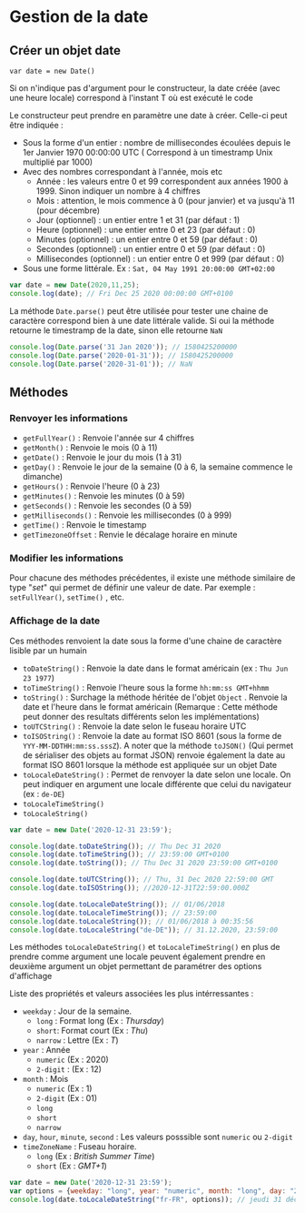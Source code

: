 # Gestion de la date

## Créer un objet date

`var date = new Date()`  

Si on n'indique pas d'argument pour le constructeur, la date créée (avec une heure locale) correspond à l'instant T où est exécuté le code

Le constructeur peut prendre en paramètre une date à créer. Celle-ci peut être indiquée :

- Sous la forme d'un entier : nombre de millisecondes écoulées depuis le 1er Janvier 1970 00:00:00 UTC ( Correspond à un timestramp Unix multiplié par 1000)
- Avec des nombres correspondant à l'année, mois etc
	- Année : les valeurs entre 0 et 99 correspondent aux années 1900 à 1999. Sinon indiquer un nombre à 4 chiffres
	- Mois : attention, le mois commence à 0 (pour janvier) et va jusqu'à 11 (pour décembre)
	- Jour (optionnel) : un entier entre 1 et 31 (par défaut : 1)
	- Heure (optionnel) : une entier entre 0 et 23 (par défaut : 0)
	- Minutes (optionnel) : un entier entre 0 et 59 (par défaut : 0)
	- Secondes (optionnel) : un entier entre 0 et 59 (par défaut : 0)
	- Millisecondes (optionnel) : un entier entre 0 et 999 (par défaut : 0)
- Sous une forme littérale. Ex : `Sat, 04 May 1991 20:00:00 GMT+02:00`

```jsx
var date = new Date(2020,11,25);
console.log(date); // Fri Dec 25 2020 00:00:00 GMT+0100
```

La méthode `Date.parse()` peut être utilisée pour tester une chaine de caractère correspond bien à une date littérale valide. Si oui la méthode retourne le timestramp de la date, sinon elle retourne `NaN`

```jsx
console.log(Date.parse('31 Jan 2020')); // 1580425200000
console.log(Date.parse('2020-01-31')); // 1580425200000
console.log(Date.parse('2020-31-01')); // NaN
```

## Méthodes

### Renvoyer les informations

- `getFullYear()` : Renvoie l'année sur 4 chiffres
- `getMonth()` : Renvoie le mois (0 à 11)
- `getDate()` : Renvoie le jour du mois (1 à 31)
- `getDay()` : Renvoie le jour de la semaine (0 à 6, la semaine commence le dimanche)
- `getHours()` : Renvoie l'heure (0 à 23)
- `getMinutes()` : Renvoie les minutes (0 à 59)
- `getSeconds()` : Renvoie les secondes (0 à 59)
- `getMilliseconds()` : Renvoie les millisecondes (0 à 999)
- `getTime()` : Renvoie le timestamp
- `getTimezoneOffset` : Renvie le décalage horaire en minute

### Modifier les informations

Pour chacune des méthodes précédentes, il existe une méthode similaire de type "*set*" qui permet de définir une valeur de date. Par exemple : `setFullYear()`, `setTime()` , etc.

### Affichage de la date

Ces méthodes renvoient la date sous la forme d'une chaine de caractère lisible par un humain

- `toDateString()` : Renvoie la date dans le format américain (ex : `Thu Jun 23 1977`)
- `toTimeString()` : Renvoie l'heure sous la forme `hh:mm:ss GMT+hhmm`
- `toString()` : Surchage la méthode héritée de l'objet `Object` . Renvoie la date et l'heure dans le format américain (Remarque : Cette méthode peut donner des resultats différents selon les implémentations)
- `toUTCString()` : Renvoie la date selon le fuseau horaire UTC
- `toISOString()` : Renvoie la date au format ISO 8601 (sous la forme de `YYY-MM-DDTHH:mm:ss.sssZ`). A noter que la méthode `toJSON()` (Qui permet de sérialiser des objets au format JSON) renvoie également la date au format ISO 8601 lorsque la méthode est appliquée sur un objet Date
- `toLocaleDateString()` : Permet de renvoyer la date selon une locale. On peut indiquer en argument une locale différente que celui du navigateur (ex : `de-DE`)
- `toLocaleTimeString()`
- `toLocaleString()`

```jsx
var date = new Date('2020-12-31 23:59');

console.log(date.toDateString()); // Thu Dec 31 2020
console.log(date.toTimeString()); // 23:59:00 GMT+0100
console.log(date.toString()); // Thu Dec 31 2020 23:59:00 GMT+0100

console.log(date.toUTCString()); // Thu, 31 Dec 2020 22:59:00 GMT
console.log(date.toISOString()); //2020-12-31T22:59:00.000Z

console.log(date.toLocaleDateString()); // 01/06/2018
console.log(date.toLocaleTimeString()); // 23:59:00
console.log(date.toLocaleString()); // 01/06/2018 à 00:35:56
console.log(date.toLocaleString("de-DE")); // 31.12.2020, 23:59:00

```

Les méthodes `toLocaleDateString()` et `toLocaleTimeString()` en plus de prendre comme argument une locale peuvent également prendre en deuxième argument un objet permettant de paramétrer des options d'affichage

Liste des propriétés et valeurs associées les plus intérressantes :

- `weekday` : Jour de la semaine.
	- `long` : Format long (Ex : *Thursday*)
	- `short`: Format court (Ex : *Thu*)
	- `narrow` : Lettre (Ex : *T*)
- `year` : Année
	- `numeric` (Ex : 2020)
	- `2-digit` : (Ex : 12)
- `month` : Mois
	- `numeric` (Ex : 1)
	- `2-digit` (Ex : 01)
	- `long`
	- `short`
	- `narrow`
- `day`, `hour`, `minute`, `second` : Les valeurs posssible sont `numeric` ou `2-digit`
- `timeZoneName` : Fuseau horaire.
	- `long` (Ex : *British Summer Time*)
	- `short` (Ex : *GMT+1*)

```jsx
var date = new Date('2020-12-31 23:59');
var options = {weekday: "long", year: "numeric", month: "long", day: "2-digit"};
console.log(date.toLocaleDateString("fr-FR", options)); // jeudi 31 décembre 2020
```
